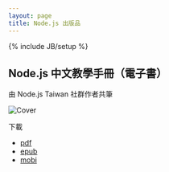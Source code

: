 ```yaml
---
layout: page
title: Node.js 出版品
---
```


{% include JB/setup %}

## Node.js 中文教學手冊（電子書）

由 Node.js Taiwan 社群作者共筆

![Cover](https://github.com/nodejs-tw/nodejs-wiki-book/raw/master/_static/cover_thumb.png)

下載

* [pdf](http://contpub.org/download/nodejs-wiki-book.pdf)
* [epub](http://contpub.org/download/nodejs-wiki-book.epub)
* [mobi](http://contpub.org/download/nodejs-wiki-book.mobi)

